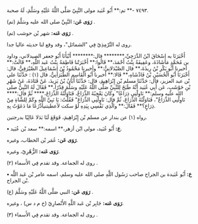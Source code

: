 ٧٤٩٣ -** تم:** أَبُو عُبَيد مولى النَّبِيّ صَلَّى اللَّهُ عَلَيْهِ وسَلَّمَ، لَهُ صحبة.

**رَوَى عَن:** النَّبِيِّ صلى الله عليه وسَلَّمَ (تم) .

**رَوَى عَنه:** شهر بْن حوشب (تم) .

روى له التِّرْمِذِيّ فِي "الشمائل"، وقد وقع لنا حديثه عاليا جدا.

أَخْبَرَنَا به إِسْحَاقَ ابْنُ الدَّرَجِيِّ،******** قال:******** أَنْبَأَنَا أَبُو جعفر الصيدلاني، وداود بن مُحَمَّدٍ مَاشَاذَةَ، وعَفِيفَةُ بِنْتُ أَحْمَدَ،** قَالُوا:** أَخْبَرَتْنا فَاطِمَةُ بِنْتُ عَبد اللَّهِ،** قَالَتْ:** أخبرنا أَبُو بَكْرِ بْنُ رِيذَةَ،** قال الصَّيْدَلانِيُّ:** وأخبرنا مَحْمُودُ بْنُ إِسْمَاعِيلَ الصَّيْرَفِيُّ، قال: أَخْبَرَنَا أَبُو الْحُسَيْنِ بْنُ فَاذْشَاهِ،** قَالا:** أخبرنا أَبُو الْقَاسِمِ الطَّبَرَانِيُّ، قال (١) : حَدَّثَنَا علي بْن عبد العزيز، قال: حَدَّثَنَا مسلم بْن إِبْرَاهِيمَ، قال: حَدَّثَنَا أَبَانُ بْنُ يَزِيدَ، عَنْ قَتَادَةَ، عَنْ شَهْرِ بْنِ حَوْشَبٍ، عَن أَبِي عُبَيد أَنَّهُ طَبَخَ لِلنَّبِيِّ صَلَّى اللَّهُ عَلَيْهِ وسَلَّمَ قِدْرًا،** فَقَالَ لَهُ النَّبِيُّ صلى الله عليه وسلم:** نَاوِلْنِي ذِرَاعًا" وكَانَ يَعْجِبُهُ الذِّرَاعُ، فَنَاوَلْتُهُ الذِّرَاعَ،**** ثُمَّ قال:**** نَاوِلْنِي الذِّرَاعُ"، فَنَاوَلْتُهُ الذِّرَاعَ، ثُمَّ قال: نَاوِلْنِي الذِّرَاعَ" فَقُلْتُ: يَا نَبِيَّ اللَّهِ وكَمْ لِلشَّاةِ مِنْ ذِرَاعٍ؟** فَقَالَ:** والَّذِي نَفْسِي بِيَدِهِ لَوْ سكت لأعطيتنيأَذْرُعًا مَا دَعَوْتُ بِهِ.

رواه (١) عن بندار عن مسلم بْن إِبْرَاهِيمَ، فَوَقَعَ لَنَا بَدَلا عَالِيًا بدرجتين.

**• ع:** أَبُو عُبَيد، مولى ابْن أزهر،** اسمه:** سعد بْن عُبَيد.

**رَوَى عَن:** عُمَر بْن الخطاب، وغيره.

**رَوَى عَنه:** الزُّهْرِيّ، وغيره.

روى له الجماعة. وقد تقدم فِي الأَسماء (٢) .

**• ع:** أَبُو عُبَيدة بن الجراح صاحب رَسُول اللَّهِ صلى الله عليه وسلم، اسمه عامر بْن عَبد اللَّه بْن الجراح.

**رَوَى عَن:** النبي صَلَّى اللَّهُ عَلَيْهِ وسَلَّمَ (ع) .

**رَوَى عَنه:** جَابِر بْن عَبد اللَّهِ الأَنْصارِيّ (خ م د س) ، وغيره.

روى له الجماعة. وقد تقدم فِي الأَسماء (٣) .